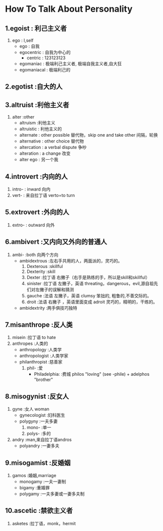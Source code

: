 # How To Talk About Personality

## 1.egoist           	:	利己主义者

1. ego					:		I,self
	- ego              	:        	自我
	- egocentric        :     	自我为中心的
		- centric	: 	123123123
	- egomaniac         :		极端利己主义者, 极端自我主义者,自大狂
	- egomaniacal       :	极端利己的

## 2.egotist          	:自大的人

## 3.altruist 		:利他主义者

1. alter                :other
	- altruism				:利他主义
	- altruistic			:	利他主义的
	- alternate             :  		other possible 替代物，skip one and take other 间隔，轮换
	- alternative            :		other choice   替代物            
	- altercation            :		a verbal dispute 争吵
	- alteration              :		a change 改变
	- alter ego               	:	另一个我

## 4.introvert        	:内向的人

1. intro-              	:		inward   向内
2. vert-               	:		来自拉丁语 verto=to turn

## 5.extrovert       	:外向的人
	
1. extro-             	:		outward 向外

## 6.ambivert       	:又内向又外向的普通人

1. ambi-             			:both       向两个方向
	- ambidextrous 				:左右手共用的人，两面派的，灵巧的。
		1. Dexterous 			:skillful
		2. Dexterity			:skill
		3. Dexter 				:拉丁语 右撇子（右手是熟练的手，所以是skill和skillful）  
		4. sinister 			:拉丁语 左撇子，英语 threating，dangerous，evil,源自祖先们对左撇子的误解和猜测
		5. gauche 				:法语 左撇子，英语 clumsy 笨拙的, 粗鲁的,不善交际的。
		6. droit 				:法语 右撇子 ，英语里面变成 adroit 灵巧的，精明的，干练的。 
	- ambidextrity				:两手俱技巧独特
	
## 7.misanthrope 	:反人类


1. misein 						:拉丁语 to hate
2. anthropes					:人类的  
	- anthropology 				:人类学
	- anthropologist 			:人类学家
	- philanthropist 			:慈善家
		1. phil- 				:爱
			- Philadelphia: 	:费城 philos "loving" (see -phile) + adelphos "brother"

		
## 8.misogynist    	:反女人

1. gyne							:女人 woman
	- gynecologist 				:妇科医生
	- polygyny 					:一夫多妻
		1. mono-  				:单一
		2. polys- 				:多的
2. andry   						:man,来自拉丁语andros    
	- polyandry 				:一妻多夫


## 9.misogamist   	       :反婚姻    

1. gamos 						:婚姻,marriage 
	- monogamy 					:一夫一妻制
	- bigamy					:重婚罪 
	- polygamy 					:一夫多妻或一妻多夫制

## 10.ascetic        	:禁欲主义者

1. asketes 					:拉丁语，monk，hermit
